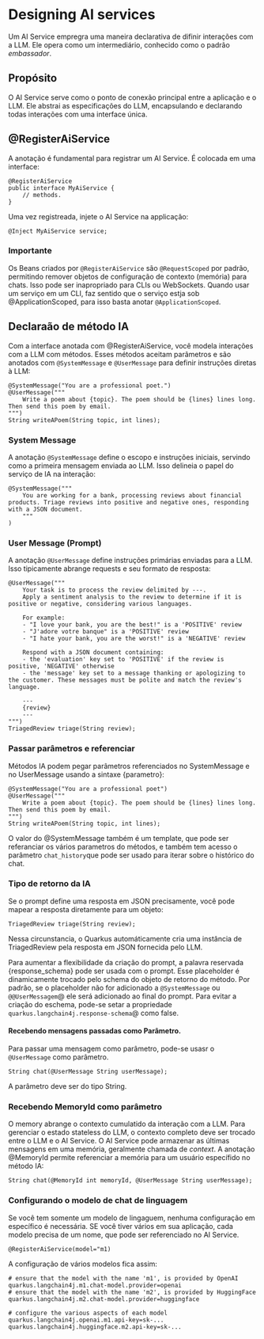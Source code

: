 # Designing AI services
Um AI Service empregra uma maneira declarativa de difinir interações com a LLM.
Ele opera como um intermediário, conhecido como o padrão *embassador*.

## Propósito
O AI Service serve como o ponto de conexão principal entre a aplicação e o LLM. Ele abstrai as especificações do LLM, encapsulando e declarando todas interações com uma interface única.

## @RegisterAiService
A anotação é fundamental para registrar um AI Service. É colocada em uma interface:
```
@RegisterAiService
public interface MyAiService {
    // methods.
}
```
Uma vez registreada, injete o AI Service na applicação:
```
@Inject MyAiService service;
```

### Importante
Os Beans criados por ```@RegisterAiService``` são ```@RequestScoped``` por padrão, permitindo remover objetos de configuração de contexto (memória) para chats. Isso pode ser inapropriado para CLIs ou WebSockets. Quando usar um serviço em um CLI, faz sentido que o serviço estja sob @ApplicationScoped, para isso basta anotar ```@ApplicationScoped```.

## Declaraão de método IA
Com a interface anotada com @RegisterAiService, você modela interações com a LLM com métodos. Esses métodos aceitam parâmetros e são anotados com ```@SystemMessage``` e ```@UserMessage``` para definir instruções diretas à LLM:
```
@SystemMessage("You are a professional poet.")
@UserMessage("""
    Write a poem about {topic}. The poem should be {lines} lines long. Then send this poem by email.
""")
String writeAPoem(String topic, int lines);
```

### System Message
A anotação ```@SystemMessage``` define o escopo e instruções iniciais, servindo como a primeira mensagem enviada ao LLM. Isso delineia o papel do serviço de IA na interação:
```
@SystemMessage("""
    You are working for a bank, processing reviews about financial products. Triage reviews into positive and negative ones, responding with a JSON document.
    """
)
```

### User Message (Prompt)
A anotação ```@UserMessage``` define instruções primárias enviadas para a LLM. Isso tipicamente abrange requests e seu formato de resposta:
```
@UserMessage("""
    Your task is to process the review delimited by ---.
    Apply a sentiment analysis to the review to determine if it is positive or negative, considering various languages.

    For example:
    - "I love your bank, you are the best!" is a 'POSITIVE' review
    - "J'adore votre banque" is a 'POSITIVE' review
    - "I hate your bank, you are the worst!" is a 'NEGATIVE' review

    Respond with a JSON document containing:
    - the 'evaluation' key set to 'POSITIVE' if the review is positive, 'NEGATIVE' otherwise
    - the 'message' key set to a message thanking or apologizing to the customer. These messages must be polite and match the review's language.

    ---
    {review}
    ---
""")
TriagedReview triage(String review);
```

### Passar parâmetros e referenciar
Métodos IA podem pegar parâmetros referenciados no SystemMessage e no UserMessage usando a sintaxe {parametro}:
```
@SystemMessage("You are a professional poet")
@UserMessage("""
    Write a poem about {topic}. The poem should be {lines} lines long. Then send this poem by email.
""")
String writeAPoem(String topic, int lines);
```

O valor do @SystemMessage também é um template, que pode ser referanciar os vários parametros do métodos, e também tem acesso o parâmetro ```chat_history```que pode ser usado para iterar sobre o histórico do chat.

### Tipo de retorno da IA
Se o prompt define uma resposta em JSON precisamente, você pode mapear a resposta diretamente para um objeto:
```
TriagedReview triage(String review);
```
Nessa circunstancia, o Quarkus automáticamente cria uma instância de TriagedReview pela resposta em JSON fornecida pelo LLM.

Para aumentar a flexibilidade da criação do prompt, a palavra reservada {response_schema} pode ser usada com o prompt. Esse placeholder é dinamicamente trocado pelo schema do objeto de retorno do método. Por padrão, se o placeholder não for adicionado a ```@SystemMessage``` ou ```@@UserMessagem```@ ele será adicionado ao final do prompt. Para evitar a criação do eschema, pode-se setar a propriedade ```quarkus.langchain4j.response-schema```@ como false.

#### Recebendo mensagens passadas como Parâmetro.
Para passar uma mensagem como parâmetro, pode-se usasr o ```@UserMessage``` como parâmetro.
```
String chat(@UserMessage String userMessage);
```
A parâmetro deve ser do tipo String.


### Recebendo MemoryId como parâmetro
O memory abrange o contexto cumulatido da interação com a LLM. Para gerenciar o estado stateless do LLM, o contexto completo deve ser trocado entre o LLM e o AI Service.
O AI Service pode armazenar as últimas mensagens em uma memória, geralmente chamada de *context*. A anotação @MemoryId permite referenciar a memória para um usuário específido no método IA:
```
String chat(@MemoryId int memoryId, @UserMessage String userMessage);
```
### Configurando o modelo de chat de linguagem
Se você tem somente um modelo de lingaguem, nenhuma configuração em específico é necessária.
SE você tiver vários em sua aplicação, cada modelo precisa de um nome, que pode ser referenciado no AI Service.
```
@RegisterAiService(model="m1)
```

A configuração de vários modelos fica assim: 
```
# ensure that the model with the name 'm1', is provided by OpenAI
quarkus.langchain4j.m1.chat-model.provider=openai
# ensure that the model with the name 'm2', is provided by HuggingFace
quarkus.langchain4j.m2.chat-model.provider=huggingface

# configure the various aspects of each model
quarkus.langchain4j.openai.m1.api-key=sk-...
quarkus.langchain4j.huggingface.m2.api-key=sk-...
```